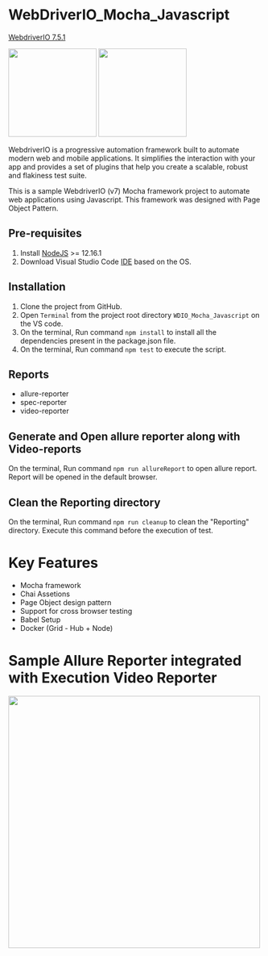 # WebDriverIO_Mocha_Javascript
[WebdriverIO 7.5.1](http://webdriver.io/)

<img src = "https://miro.medium.com/max/2488/1*2ntKtVBowGdACso6Gcmy1A.jpeg" height = "175"> <img src = "https://user-images.githubusercontent.com/48508827/118311500-9db4b480-b50d-11eb-9f5c-7ce75b1d4ce5.png" height = "175">

WebdriverIO is a progressive automation framework built to automate modern web and mobile applications. It simplifies the interaction with your app and provides a set of plugins that help you create a scalable, robust and flakiness test suite.

This is a sample WebdriverIO (v7) Mocha framework project to automate web applications using Javascript. This framework was designed with Page Object Pattern.

## Pre-requisites
1. Install [NodeJS](https://nodejs.org/en/download/) >= 12.16.1
2. Download Visual Studio Code [IDE](https://code.visualstudio.com/download) based on the OS.

## Installation
1. Clone the project from GitHub. 
2. Open `Terminal` from the project root directory `WDIO_Mocha_Javascript`  on the VS code.
3. On the terminal, Run command `npm install` to install all the dependencies present in the package.json file.
4. On the terminal, Run command `npm test` to execute the script.

## Reports
- allure-reporter 
- spec-reporter
- video-reporter

## Generate and Open allure reporter along with Video-reports 
On the terminal, Run command `npm run allureReport` to open allure report. Report will be opened in the default browser.

## Clean the Reporting directory
On the terminal, Run command `npm run cleanup` to clean the "Reporting" directory. Execute this command before the execution of test.

# Key Features
- Mocha framework
- Chai Assetions
- Page Object design pattern
- Support for cross browser testing
- Babel Setup
- Docker (Grid - Hub + Node)

# Sample Allure Reporter integrated with Execution Video Reporter

<img src = "https://user-images.githubusercontent.com/48508827/118312741-6f37d900-b50f-11eb-9b4c-8912f61cb46c.PNG" height = "500">

